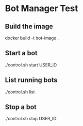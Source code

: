 # Bot Manager Test

## Build the image
docker build -t bot-image .

## Start a bot
./control.sh start USER_ID

## List running bots
./control.sh list

## Stop a bot
./control.sh stop USER_ID
